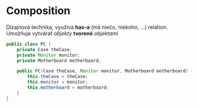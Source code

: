 # Composition
Dizajnová technika, využíva **has-a** (má niečo, niekoho, ...) relation. Umožňuje vytvárať *objekty* **tvorené** *objektami*
```java
public class PC {
    private Case theCase;
    private Monitor monitor;
    private Motherboard motherboard;

    public PC(Case theCase, Monitor monitor, Motherboard motherboard) {
        this.theCase = theCase;
        this.monitor = monitor;
        this.motherboard = motherboard;
    }
}    
```

